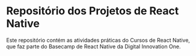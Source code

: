 # Repositório dos Projetos de React Native

Este repositório contém as atividades práticas do Cursos de React Native, que faz parte do Basecamp de React Native da Digital Innovation One.